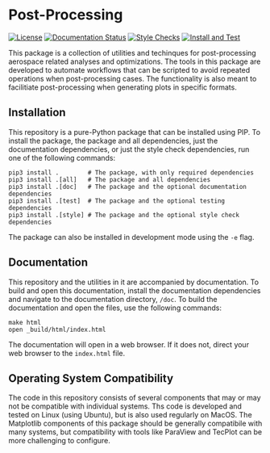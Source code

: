 Post-Processing
===============

[![License](https://img.shields.io/badge/License-MIT-blue.svg)](https://opensource.org/licenses/MIT)
[![Documentation Status](https://readthedocs.org/projects/postprocessing/badge/?version=latest)](https://postprocessing.readthedocs.io/en/latest/?badge=latest)
[![Style Checks](https://github.com/bernardopacini/PostProcessing/actions/workflows/formatting.yaml/badge.svg?branch=main)](https://github.com/bernardopacini/PostProcessing/actions/workflows/formatting.yaml)
[![Install and Test](https://github.com/bernardopacini/PostProcessing/actions/workflows/install_test.yaml/badge.svg?branch=main)](https://github.com/bernardopacini/PostProcessing/actions/workflows/install_test.yaml)

This package is a collection of utilities and techinques for post-processing aerospace related analyses and optimizations.
The tools in this package are developed to automate workflows that can be scripted to avoid repeated operations when post-processing cases.
The functionality is also meant to facilitiate post-processing when generating plots in specific formats.

Installation
------------

This repository is a pure-Python package that can be installed using PIP.
To install the package, the package and all dependencies, just the documentation dependencies, or just the style check dependencies, run one of the following commands:

```
pip3 install .        # The package, with only required dependencies
pip3 install .[all]   # The package and all dependencies
pip3 install .[doc]   # The package and the optional documentation dependencies
pip3 install .[test]  # The package and the optional testing dependencies
pip3 install .[style] # The package and the optional style check dependencies
```

The package can also be installed in development mode using the `-e` flag.

Documentation
-------------

This repository and the utilities in it are accompanied by documentation.
To build and open this documentation, install the documentation dependencies and navigate to the documentation directory, `/doc`.
To build the documentation and open the files, use the following commands:

```
make html
open _build/html/index.html
```

The documentation will open in a web browser.
If it does not, direct your web browser to the `index.html` file.


Operating System Compatibility
------------------------------

The code in this repository consists of several components that may or may not be compatible with individual systems.
Ths code is developed and tested on Linux (using Ubuntu), but is also used regularly on MacOS.
The Matplotlib components of this package should be generally compatibile with many systems, but compatibility with tools like ParaView and TecPlot can be more challenging to configure.

